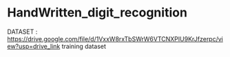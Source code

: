 # HandWritten_digit_recognition
DATASET : https://drive.google.com/file/d/1VxxW8rxTbSWrW6VTCNXPIU9KrJfzerpc/view?usp=drive_link
training dataset
